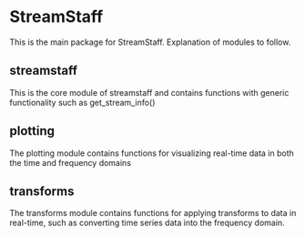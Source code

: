 # StreamStaff

This is the main package for StreamStaff. Explanation of modules to follow.

## streamstaff

This is the core module of streamstaff and contains functions with generic functionality such as get_stream_info()

## plotting

The plotting module contains functions for visualizing real-time data in both the time and frequency domains

## transforms

The transforms module contains functions for applying transforms to data in real-time, such as converting time series data into the frequency domain.